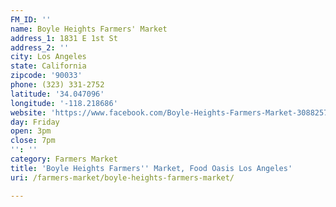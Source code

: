 ```yaml
---
FM_ID: ''
name: Boyle Heights Farmers' Market
address_1: 1831 E 1st St
address_2: ''
city: Los Angeles
state: California
zipcode: '90033'
phone: (323) 331-2752
latitude: '34.047096'
longitude: '-118.218686'
website: 'https://www.facebook.com/Boyle-Heights-Farmers-Market-308825742488228/'
day: Friday
open: 3pm
close: 7pm
'': ''
category: Farmers Market
title: 'Boyle Heights Farmers'' Market, Food Oasis Los Angeles'
uri: /farmers-market/boyle-heights-farmers-market/

---
```

